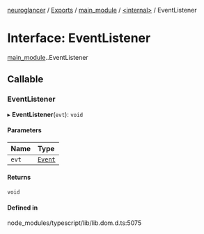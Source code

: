[neuroglancer](../README.md) / [Exports](../modules.md) / [main\_module](../modules/main_module.md) / [<internal\>](../modules/main_module._internal_.md) / EventListener

# Interface: EventListener

[main_module](../modules/main_module.md).[<internal>](../modules/main_module._internal_.md).EventListener

## Callable

### EventListener

▸ **EventListener**(`evt`): `void`

#### Parameters

| Name | Type |
| :------ | :------ |
| `evt` | [`Event`](../modules/main_module._internal_.md#event) |

#### Returns

`void`

#### Defined in

node_modules/typescript/lib/lib.dom.d.ts:5075
